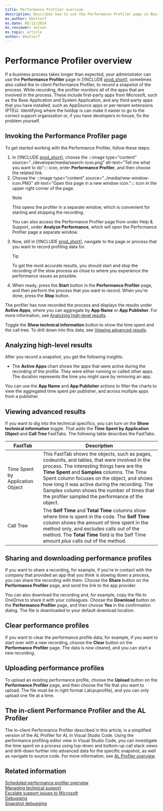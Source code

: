 ```yaml
---
title: Performance Profiler overview
description: Describes how to use the Performance Profiler page in Business Central to troubleshoot slow processes.
ms.author: bholtorf
ms.date: 08/12/2024
ms.reviewer: solsen
ms.topic: article
author: bholtorf
---
```


# Performance Profiler overview

If a business process takes longer than expected, your administrator can use the **Performance Profiler** page in [!INCLUDE [prod_short](../includes/prod_short.md)], sometimes also called the in-client Performance Profiler, to record a snapshot of the process. While recording, the profiler monitors all of the apps that are involved in the process. These include first-party apps from Microsoft, such as the Base Application and System Application, and any third-party apps that you have installed, such as AppSource apps or per-tenant extensions (PTEs). Identifying where the holdup is can make it easier to go to the correct support organization or, if you have developers in-house, fix the problem yourself.

## Invoking the Performance Profiler page

To get started working with the Performance Profiler, follow these steps:

1. In [!INCLUDE [prod_short](../includes/prod_short.md)], choose the :::image type="content" source="../developer/media/search-icon.png" alt-text="Tell me what you want to do"::: icon, enter **Performance Profiler**, and then choose the related link.
1. Choose the :::image type="content" source="../media/new-window-icon.PNG" alt-text="Open this page in a new window icon."::: icon in the upper right corner of the page.  
    > [!NOTE]  
    > This opens the profiler in a separate window, which is convenient for starting and stopping the recording.
    >
    > You can also access the Performance Profiler page from under Help & Support, under **Analyze Performance**, which will open the Performance Profiler page a separate window.
3. Now, still in [!INCLUDE [prod_short](../includes/prod_short.md)], navigate to the page or process that you want to record profiling data for.  
    > [!TIP]  
    > To get the most accurate results, you should start and stop the recording of the slow process as close to where you experience the performance issues as possible.
4. When ready, press the **Start** button in the **Performance Profiler** page, and then perform the process that you want to record. When you're done, press the **Stop** button.  
  
  The profiler has now recorded the process and displays the results under **Active Apps**, where you can aggregate by **App Name** or **App Publisher**. For more information, see [Analyzing high-level results](performance-profiler-overview.md#analyzing-high-level-results).  
  
  Toggle the **Show technical information** button to show the time spent and the call tree. To drill down into this data, see [Viewing advanced results](performance-profiler-overview.md#viewing-advanced-results).
  
## Analyzing high-level results

After you record a snapshot, you get the following insights:

* The **Active Apps** chart shows the apps that were active during the recording of the profile. They were either running or called other apps. The duration represents the time you might save by removing an app.

You can use the **App Name** and **App Publisher** actions to filter the charts to view the aggregated time spent per publisher, and across multiple apps from a publisher.

<!-- screenshot -->

## Viewing advanced results

If you want to dig into the technical specifics, you can turn on the **Show technical information** toggle. That adds the **Time Spent by Application Object** and **Call Tree** FastTabs. The following table describes the FastTabs.

|FastTab  |Description  |
|---------|---------|
|Time Spent by Application Object|This FastTab shows the objects, such as pages, codeunits, and tables, that were involved in the process. The interesting things here are the **Time Spent** and **Samples** columns. The Time Spent column focuses on the object, and shows how long it was active during the recording. The Samples column shows the number of times that the profiler sampled the performance of the object.|
|Call Tree|The **Self Time** and **Total Time** columns show where time is spent in the code. The **Self Time** column shows the amount of time spent in the method only, and excludes calls out of the method. The **Total Time** field is the Self Time amount *plus* calls out of the method.|

<!-- screenshot -->

## Sharing and downloading performance profiles

If you want to share a recording, for example, if you're in contact with the company that provided an app that you think is slowing down a process, you can share the recording with them. Choose the **Share** button on the **Performance Profiler** page, and send the link to the app provider.

You can also download the recording and, for example,  copy the file to OneDrive to share it with your colleagues. Choose the **Download** button on the **Performance Profiler** page, and then choose **Yes** in the confirmation dialog. The file is downloaded to your default download location.

## Clear performance profiles

If you want to clear the performance profile data, for example, if you want to start over with a new recording, choose the **Clear** button on the **Performance Profiler** page. The data is now cleared, and you can start a new recording.

## Uploading performance profiles

To upload an existing performance profile, choose the **Upload** button on the **Performance Profiler** page, and then choose the file that you want to upload. The file must be in right format (.alcpuprofile), and you can only upload one file at a time.

## The in-client Performance Profiler and the AL Profiler

The in-client Performance Profiler described in this article, is a simplified version of the AL Profiler for AL in Visual Studio Code. Using the performance profiling editor view in Visual Studio Code, you can investigate the time spent on a process using top-down and bottom-up call stack views and drill-down further into advanced data for the specific snapshot, as well as navigate to source code. For more information, see [AL Profiler overview](/dynamics365/business-central/dev-itpro/developer/devenv-al-profiler-overview).  

## Related information

[Scheduled performance profiler overview](scheduled-performance-profiler-overview.md)  
[Managing technical support](/dynamics365/business-central/dev-itpro/administration/manage-technical-support)  
[Escalate support issues to Microsoft](/dynamics365/business-central/dev-itpro/administration/raise-support-case)  
[Debugging](/dynamics365/business-central/dev-itpro/developer/devenv-debugging)  
[Snapshot debugging](/dynamics365/business-central/dev-itpro/developer/devenv-snapshot-debugging)  
